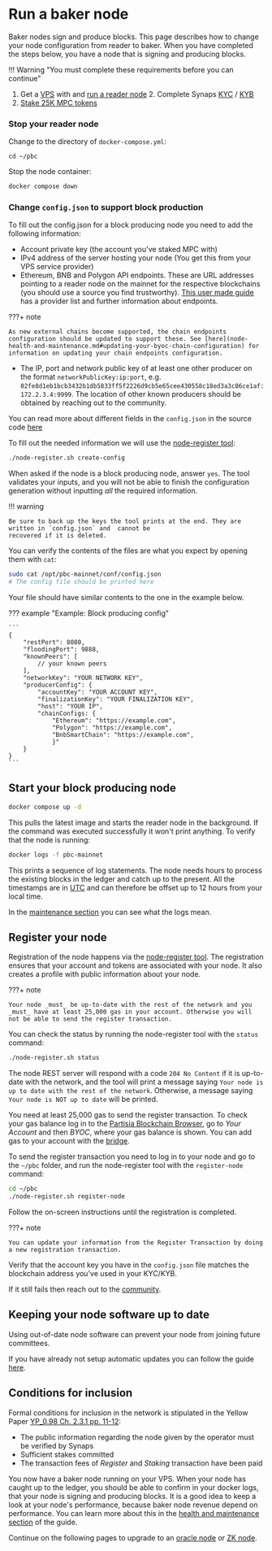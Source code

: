 # Run a baker node

Baker nodes sign and produce blocks. This page describes how to change your node configuration from reader to baker.
When you have completed the steps below, you have a node that is signing and producing blocks.

!!! Warning "You must complete these requirements before you can continue"

1.  Get a [VPS](../pbc-fundamentals/dictionary.md#vps) with and [run a reader node](run-a-reader-node.md) 2. Complete Synaps [KYC](complete-synaps-kyb.md#verification-process-for-individuals-kyc) / [KYB](complete-synaps-kyb.md#verification-process-for-businesses-kyb)
2.  [Stake 25K MPC tokens](https://browser.partisiablockchain.com/node-operation)

### Stop your reader node

Change to the directory of `docker-compose.yml`:

```shell
cd ~/pbc
```

Stop the node container:

```bash
docker compose down
```

### Change `config.json` to support block production

To fill out the config.json for a block producing node you need to add the following information:

-   Account private key (the account you've staked MPC with)
-   IPv4 address of the server hosting your node (You get this from your VPS service provider)
-   Ethereum, BNB and Polygon API endpoints. These are URL addresses pointing to a reader node on the mainnet for the respective blockchains (you should use a source you find trustworthy).
    [This user made guide](https://docs.google.com/spreadsheets/d/1Eql-c0tGo5hDqUcFNPDx9v-6-rCYHzZGbITz2QKCljs/edit#gid=0)
    has a provider list and further information about endpoints.

???+ note

    As new external chains become supported, the chain endpoints configuration should be updated to support these. See [here](node-health-and-maintenance.md#updating-your-byoc-chain-configuration) for information on updating your chain endpoints configuration.

-   The IP, port and network public key of at least one other producer on the format `networkPublicKey:ip:port`,
    e.g. `02fe8d1eb1bcb3432b1db5833ff5f2226d9cb5e65cee430558c18ed3a3c86ce1af:172.2.3.4:9999`. The location of other known
    producers should be obtained by reaching out to the community.

You can read more about different fields in the `config.json` in the source code [here](https://gitlab.com/partisiablockchain/main/-/blob/main/src/main/java/com/partisiablockchain/server/CompositeNodeConfigDto.java)

To fill out the needed information we will use the [node-register tool](node-health-and-maintenance.md#the-node-registersh-tool):

```bash
./node-register.sh create-config
```

When asked if the node is a block producing node, answer `yes`.
The tool validates your inputs, and you will not be able to finish the configuration generation without inputting _all_
the required information.

!!! warning

    Be sure to back up the keys the tool prints at the end. They are written in `config.json` and  cannot be
    recovered if it is deleted.

You can verify the contents of the files are what you expect by opening them with `cat`:

```bash
sudo cat /opt/pbc-mainnet/conf/config.json
# The config file should be printed here
```

Your file should have similar contents to the one in the example below.

??? example "Example: Block producing config"

    ```
    {
        "restPort": 8080,
        "floodingPort": 9888,
        "knownPeers": [
            // your known peers
        ],
        "networkKey": "YOUR NETWORK KEY",
        "producerConfig": {
            "accountKey": "YOUR ACCOUNT KEY",
            "finalizationKey": "YOUR FINALIZATION KEY",
            "host": "YOUR IP",
            "chainConfigs: {
                "Ethereum": "https://example.com",
                "Polygon": "https://example.com",
                "BnbSmartChain": "https://example.com",
                }"
        }
    }
    ```

## Start your block producing node

```bash
docker compose up -d
```

This pulls the latest image and starts the reader node in the background. If the command was executed successfully it won't print anything. To verify that the node is running:

```bash
docker logs -f pbc-mainnet
```

This prints a sequence of log statements. The node needs hours to process the existing blocks in the ledger and catch up
to the present. All the timestamps are in [UTC](https://en.wikipedia.org/wiki/Coordinated_Universal_Time) and can
therefore be offset up to 12 hours from your local time.

In the [maintenance section](../node-operations/node-health-and-maintenance.md) you can see what the logs mean.

## Register your node

Registration of the node happens via the [node-register tool](node-health-and-maintenance.md#the-node-registersh-tool). The registration ensures that your account and tokens are
associated with your node. It also creates a profile with public information about your node.

???+ note

    Your node _must_ be up-to-date with the rest of the network and you _must_ have at least 25,000 gas in your account. Otherwise you will not be able to send the register transaction.

You can check the status by running the node-register tool with the `status` command:

```bash
./node-register.sh status
```

The node REST server will respond with a code `204 No Content` if it is up-to-date with the network, and the tool will print a message saying `Your node is up to date with the rest of the network`.
Otherwise, a message saying `Your node is NOT up to date` will be printed.

You need at least 25,000 gas to send the register transaction. To check your gas balance log in to the
[Partisia Blockchain Browser](https://browser.partisiablockchain.com/account?tab=byoc), go to _Your Account_ and then _BYOC_, where your
gas balance is shown. You can add gas to your account with the [bridge](https://browser.partisiablockchain.com/bridge).

To send the register transaction you need to log in to your node and go to the `~/pbc` folder,
and run the node-register tool with the `register-node` command:

```bash
cd ~/pbc
./node-register.sh register-node
```

Follow the on-screen instructions until the registration is completed.

???+ note

    You can update your information from the Register Transaction by doing a new registration transaction.

Verify that the account key you have in the `config.json` file matches the blockchain address you've used in your KYC/KYB.

If it still fails then reach out to the [community](../get-support-from-pbc-community.md).

## Keeping your node software up to date

Using out-of-date node software can prevent your node from joining future committees.

If you have already not setup automatic updates you can follow the guide [here](run-a-reader-node.md#get-automatic-updates).

## Conditions for inclusion

Formal conditions for inclusion in the network is stipulated in the Yellow Paper [YP_0.98 Ch. 2.3.1 pp. 11-12](https://drive.google.com/file/d/1OX7ljrLY4IgEA1O3t3fKNH1qSO60_Qbw/view):

-   The public information regarding the node given by the operator must be verified by Synaps
-   Sufficient stakes committed
-   The transaction fees of _Register_ and _Staking_ transaction have been paid

You now have a baker node running on your VPS. When your node has caught up to the ledger, you should be able to confirm
in your docker logs, that your node is signing and producing blocks. It is a good idea to keep a look at your node's
performance, because baker node revenue depend on performance. You can learn more about this in
the [health and maintenance section](node-health-and-maintenance.md) of the guide.

Continue on the following pages to upgrade to an [oracle node](run-a-deposit-or-withdrawal-oracle-node.md)
or [ZK node](run-a-zk-node.md).
